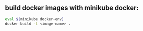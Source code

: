 ## build docker images with minikube docker:

```bash
eval $(minikube docker-env)
docker build -t <image-name> .
```

```bash

